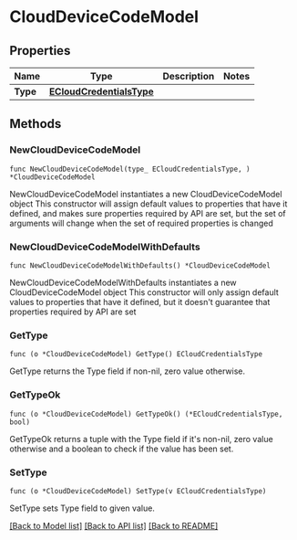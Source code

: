# CloudDeviceCodeModel

## Properties

Name | Type | Description | Notes
------------ | ------------- | ------------- | -------------
**Type** | [**ECloudCredentialsType**](ECloudCredentialsType.md) |  | 

## Methods

### NewCloudDeviceCodeModel

`func NewCloudDeviceCodeModel(type_ ECloudCredentialsType, ) *CloudDeviceCodeModel`

NewCloudDeviceCodeModel instantiates a new CloudDeviceCodeModel object
This constructor will assign default values to properties that have it defined,
and makes sure properties required by API are set, but the set of arguments
will change when the set of required properties is changed

### NewCloudDeviceCodeModelWithDefaults

`func NewCloudDeviceCodeModelWithDefaults() *CloudDeviceCodeModel`

NewCloudDeviceCodeModelWithDefaults instantiates a new CloudDeviceCodeModel object
This constructor will only assign default values to properties that have it defined,
but it doesn't guarantee that properties required by API are set

### GetType

`func (o *CloudDeviceCodeModel) GetType() ECloudCredentialsType`

GetType returns the Type field if non-nil, zero value otherwise.

### GetTypeOk

`func (o *CloudDeviceCodeModel) GetTypeOk() (*ECloudCredentialsType, bool)`

GetTypeOk returns a tuple with the Type field if it's non-nil, zero value otherwise
and a boolean to check if the value has been set.

### SetType

`func (o *CloudDeviceCodeModel) SetType(v ECloudCredentialsType)`

SetType sets Type field to given value.



[[Back to Model list]](../README.md#documentation-for-models) [[Back to API list]](../README.md#documentation-for-api-endpoints) [[Back to README]](../README.md)


